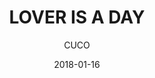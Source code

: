 ---
title: "LOVER IS A DAY"
subtitle: "CUCO"
customForwardUrl: "https://www.youtube.com/watch?v=IMim-Tpym38"
displayImg: "https://img.youtube.com/vi/IMim-Tpym38/0.jpg"
date: "2018-01-16"
newTab: true 
---
